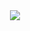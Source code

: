 <div id="header" align="center"> 
  <img src="https://media.giphy.com/media/v1.Y2lkPTc5MGI3NjExYTY4YTc5OWU5ODZhMTc5MTcwMGQ4NDFlZWVkOGNmMjIzNGRlMGRlNCZlcD12MV9pbnRlcm5hbF9naWZzX2dpZklkJmN0PXM/SUcApSWjPwQMARvcM8/giphy.gif"/>
</div>

